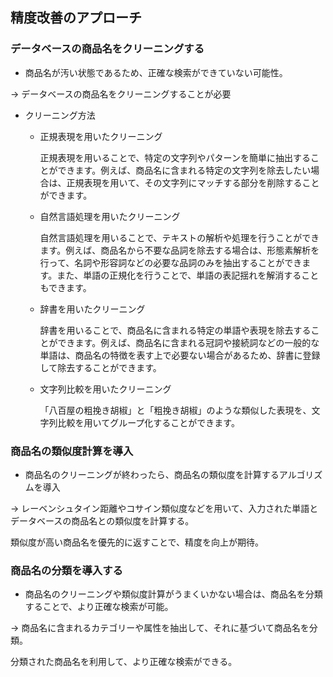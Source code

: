 ## 精度改善のアプローチ

### データベースの商品名をクリーニングする

- 商品名が汚い状態であるため、正確な検索ができていない可能性。

-> データベースの商品名をクリーニングすることが必要

- クリーニング方法

    - 正規表現を用いたクリーニング
    
        正規表現を用いることで、特定の文字列やパターンを簡単に抽出することができます。例えば、商品名に含まれる特定の文字列を除去したい場合は、正規表現を用いて、その文字列にマッチする部分を削除することができます。
        
    - 自然言語処理を用いたクリーニング
    
        自然言語処理を用いることで、テキストの解析や処理を行うことができます。例えば、商品名から不要な品詞を除去する場合は、形態素解析を行って、名詞や形容詞などの必要な品詞のみを抽出することができます。また、単語の正規化を行うことで、単語の表記揺れを解消することもできます。
        
    - 辞書を用いたクリーニング
    
         辞書を用いることで、商品名に含まれる特定の単語や表現を除去することができます。例えば、商品名に含まれる冠詞や接続詞などの一般的な単語は、商品名の特徴を表す上で必要ない場合があるため、辞書に登録して除去することができます。

    - 文字列比較を用いたクリーニング

        「八百屋の粗挽き胡椒」と「粗挽き胡椒」のような類似した表現を、文字列比較を用いてグループ化することができます。


### 商品名の類似度計算を導入

- 商品名のクリーニングが終わったら、商品名の類似度を計算するアルゴリズムを導入

-> レーベンシュタイン距離やコサイン類似度などを用いて、入力された単語とデータベースの商品名との類似度を計算する。

  類似度が高い商品名を優先的に返すことで、精度を向上が期待。

### 商品名の分類を導入する

- 商品名のクリーニングや類似度計算がうまくいかない場合は、商品名を分類することで、より正確な検索が可能。

-> 商品名に含まれるカテゴリーや属性を抽出して、それに基づいて商品名を分類。

   分類された商品名を利用して、より正確な検索ができる。

